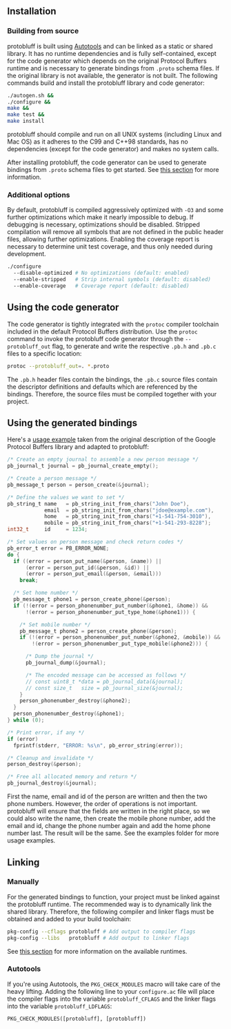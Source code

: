 ## Installation

### Building from source

protobluff is built using [Autotools][] and can be linked as a static or shared
library. It has no runtime dependencies and is fully self-contained, except for
the code generator which depends on the original Protocol Buffers runtime and
is necessary to generate bindings from `.proto` schema files. If the original
library is not available, the generator is not built. The following commands
build and install the protobluff library and code generator:

``` sh
./autogen.sh &&
./configure &&
make &&
make test &&
make install
```

protobluff should compile and run on all UNIX systems (including Linux and Mac
OS) as it adheres to the C99 and C++98 standards, has no dependencies (except
for the code generator) and makes no system calls.

After installing protobluff, the code generator can be used to generate
bindings from `.proto` schema files to get started. See
[this section](#using-the-code-generator) for more information.

### Additional options

By default, protobluff is compiled aggressively optimized with `-O3` and some
further optimizations which make it nearly impossible to debug. If debugging
is necessary, optimizations should be disabled. Stripped compilation will
remove all symbols that are not defined in the public header files, allowing
further optimizations. Enabling the coverage report is necessary to determine
unit test coverage, and thus only needed during development.

``` sh
./configure
  --disable-optimized # No optimizations (default: enabled)
  --enable-stripped   # Strip internal symbols (default: disabled)
  --enable-coverage   # Coverage report (default: disabled)
```

## Using the code generator

The code generator is tightly integrated with the `protoc` compiler toolchain
included in the default Protocol Buffers distribution. Use the `protoc` command
to invoke the protobluff code generator through the `--protobluff_out` flag,
to generate and write the respective `.pb.h` and `.pb.c` files to a specific
location:

``` sh
protoc --protobluff_out=. *.proto
```

The `.pb.h` header files contain the bindings, the `.pb.c` source files contain
the descriptor definitions and defaults which are referenced by the bindings.
Therefore, the source files must be compiled together with your project.

## Using the generated bindings

Here's a [usage example][Protocol Buffers Example] taken from the original
description of the Google Protocol Buffers library and adapted to protobluff:

``` c
/* Create an empty journal to assemble a new person message */
pb_journal_t journal = pb_journal_create_empty();

/* Create a person message */
pb_message_t person = person_create(&journal);

/* Define the values we want to set */
pb_string_t name   = pb_string_init_from_chars("John Doe"),
            email  = pb_string_init_from_chars("jdoe@example.com"),
            home   = pb_string_init_from_chars("+1-541-754-3010"),
            mobile = pb_string_init_from_chars("+1-541-293-8228");
int32_t     id     = 1234;

/* Set values on person message and check return codes */
pb_error_t error = PB_ERROR_NONE;
do {
  if ((error = person_put_name(&person, &name)) ||
      (error = person_put_id(&person, &id)) ||
      (error = person_put_email(&person, &email)))
    break;

  /* Set home number */
  pb_message_t phone1 = person_create_phone(&person);
  if (!(error = person_phonenumber_put_number(&phone1, &home)) &&
      !(error = person_phonenumber_put_type_home(&phone1))) {

    /* Set mobile number */
    pb_message_t phone2 = person_create_phone(&person);
    if (!(error = person_phonenumber_put_number(&phone2, &mobile)) &&
        !(error = person_phonenumber_put_type_mobile(&phone2))) {

      /* Dump the journal */
      pb_journal_dump(&journal);

      /* The encoded message can be accessed as follows */
      // const uint8_t *data = pb_journal_data(&journal);
      // const size_t   size = pb_journal_size(&journal);
    }
    person_phonenumber_destroy(&phone2);
  }
  person_phonenumber_destroy(&phone1);
} while (0);

/* Print error, if any */
if (error)
  fprintf(stderr, "ERROR: %s\n", pb_error_string(error));

/* Cleanup and invalidate */
person_destroy(&person);

/* Free all allocated memory and return */
pb_journal_destroy(&journal);
```

First the name, email and id of the person are written and then the two phone
numbers. However, the order of operations is not important. protobluff will
ensure that the fields are written in the right place, so we could also write
the name, then create the mobile phone number, add the email and id, change the
phone number again and add the home phone number last. The result will be the
same. See the examples folder for more usage examples.

## Linking

### Manually

For the generated bindings to function, your project must be linked against the
protobluff runtime. The recommended way is to dynamically link the shared
library. Therefore, the following compiler and linker flags must be obtained
and added to your build toolchain:

``` sh
pkg-config --cflags protobluff # Add output to compiler flags
pkg-config --libs   protobluff # Add output to linker flags
```

See [this section](/guide/runtimes/) for more information on the available
runtimes.

### Autotools

If you're using Autotools, the `PKG_CHECK_MODULES` macro will take care of the
heavy lifting. Adding the following line to your `configure.ac` file will place
the compiler flags into the variable `protobluff_CFLAGS` and the linker flags
into the variable `protobluff_LDFLAGS`:

``` makefile
PKG_CHECK_MODULES([protobluff], [protobluff])
```

[Autotools]: http://www.gnu.org/software/automake/manual/html_node/Autotools-Introduction.html
[Protocol Buffers Example]: https://developers.google.com/protocol-buffers/docs/overview#how-do-they-work
